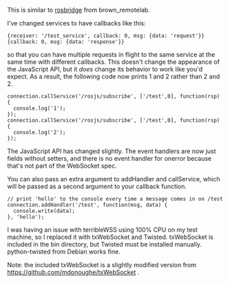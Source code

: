 This is similar to [rosbridge](http://www.ros.org/wiki/rosbridge) from
brown_remotelab.

I've changed services to have callbacks like this:

    {receiver: '/test_service', callback: 0, msg: {data: 'request'}}
    {callback: 0, msg: {data: 'response'}}

so that you can have multiple requests in flight to the same service at the
same time with different callbacks. This doesn't change the appearance of the
JavaScript API, but it *does* change its behavior to work like you'd expect.
As a result, the following code now prints 1 and 2 rather than 2 and 2.

    connection.callService('/rosjs/subscribe', ['/test',0], function(rsp) {
      console.log('1');
    });
    connection.callService('/rosjs/subscribe', ['/test',0], function(rsp) {
      console.log('2');
    });

The JavaScript API has changed slightly. The event handlers are now just
fields without setters, and there is no event handler for onerror because
that's not part of the WebSocket spec.

You can also pass an extra argument to addHandler and callService, which will
be passed as a second argument to your callback function.

    // print 'hello' to the console every time a message comes in on /test
    connection.addHandler('/test', function(msg, data) {
      console.write(data);
    }, 'hello');

I was having an issue with terribleWSS using 100% CPU on my test machine, so I
replaced it with txWebSocket and Twisted. txWebSocket is included in the bin
directory, but Twisted must be installed manually. python-twisted from Debian
works fine.

Note: the included txWebSocket is a slightly modified version from
https://github.com/mdonoughe/txWebSocket .

